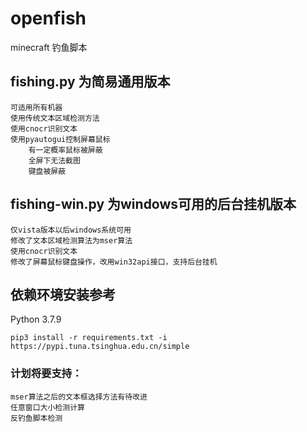 # openfish
minecraft 钓鱼脚本

## fishing.py 为简易通用版本

    可适用所有机器
    使用传统文本区域检测方法
    使用cnocr识别文本
    使用pyautogui控制屏幕鼠标 
        有一定概率鼠标被屏蔽
        全屏下无法截图
        键盘被屏蔽



## fishing-win.py 为windows可用的后台挂机版本

    仅vista版本以后windows系统可用
    修改了文本区域检测算法为mser算法
    使用cnocr识别文本
    修改了屏幕鼠标键盘操作，改用win32api接口，支持后台挂机

## 依赖环境安装参考
Python 3.7.9

```
pip3 install -r requirements.txt -i https://pypi.tuna.tsinghua.edu.cn/simple
```

### 计划将要支持：
    mser算法之后的文本框选择方法有待改进
    任意窗口大小检测计算
    反钓鱼脚本检测





